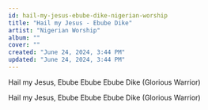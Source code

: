 ```yaml
---
id: hail-my-jesus-ebube-dike-nigerian-worship
title: "Hail my Jesus - Ebube Dike"
artist: "Nigerian Worship"
album: ""
cover: ""
created: "June 24, 2024, 3:44 PM"
updated: "June 24, 2024, 3:44 PM"
---
```


Hail my Jesus, Ebube
Ebube Ebube Dike
(Glorious Warrior)

Hail my Jesus, Ebube
Ebube Ebube Dike
(Glorious Warrior)